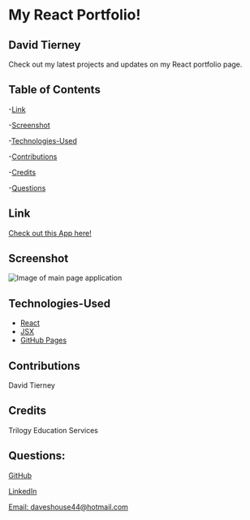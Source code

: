# My React Portfolio!

## David Tierney

Check out my latest projects and updates on my React portfolio page.


## Table of Contents

-[Link](#link)

-[Screenshot](#screenshot)

-[Technologies-Used](#technologies-used)

-[Contributions](#contributions)

-[Credits](#credits)

-[Questions](#questions)


## Link

[Check out this App here!]()


## Screenshot

![Image of main page application]() 


## Technologies-Used

* [React](https://reactjs.org)
* [JSX](https://reactjs.org/docs/introducing-jsx.html)
* [GitHub Pages](https://pages.github.com/)


## Contributions

David Tierney


## Credits

Trilogy Education Services


## Questions:

[GitHub](https://github.com/daveshouse44)

[LinkedIn](https://www.linkedin.com/in/david-tierney-652030214/)

[Email: daveshouse44@hotmail.com](mailto:daveshouse44@hotmail.com)